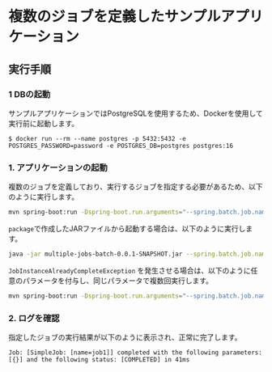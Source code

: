 # 複数のジョブを定義したサンプルアプリケーション

## 実行手順

### 1 DBの起動

サンプルアプリケーションではPostgreSQLを使用するため、Dockerを使用して実行前に起動します。

```
$ docker run --rm --name postgres -p 5432:5432 -e POSTGRES_PASSWORD=password -e POSTGRES_DB=postgres postgres:16
```

### 1. アプリケーションの起動

複数のジョブを定義しており、実行するジョブを指定する必要があるため、以下のように実行します。

```bash
mvn spring-boot:run -Dspring-boot.run.arguments="--spring.batch.job.name=job1"
```

`package`で作成したJARファイルから起動する場合は、以下のように実行します。

```bash
java -jar multiple-jobs-batch-0.0.1-SNAPSHOT.jar --spring.batch.job.name=job1
```

`JobInstanceAlreadyCompleteException` を発生させる場合は、以下のように任意のパラメータを付与し、同じパラメータで複数回実行します。

```bash
mvn spring-boot:run -Dspring-boot.run.arguments="--spring.batch.job.name=job1 date="`date '+%Y%m%d'`""
```

### 2. ログを確認

指定したジョブの実行結果が以下のように表示され、正常に完了します。

```
Job: [SimpleJob: [name=job1]] completed with the following parameters: [{}] and the following status: [COMPLETED] in 41ms
```
